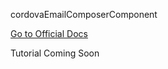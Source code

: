 cordovaEmailComposerComponent

[Go to Official Docs](http://ngcordova.com/docs/plugins/emailComposer/)

Tutorial Coming Soon